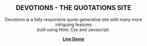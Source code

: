 <div align="center">

<h2 align="center">DEVOTIONS - THE QUOTATIONS SITE</h2>

Devotions is a fully responsive quote generative site with many more intriguing features <br> built using Html, Css and Javascript. 

<a href="devotions-thequotations.netlify.app"><strong> Live Demo </strong></a>
